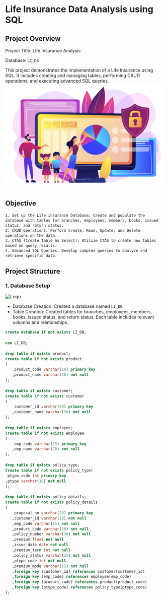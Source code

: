 
# Life Insurance Data Analysis using SQL

## Project Overview

Project Title: Life Insurance Analysis

Database: `LI_DB`

This project demonstrates the implementation of a Life Insurance using SQL. It includes creating and managing tables, performing CRUD operations, and executing advanced SQL queries.
![Logo](Logo.jpg)


## Objective

    1. Set up the Life insurance Database: Create and populate the database with tables for branches, employees, members, books, issued status, and return status.
    2. CRUD Operations: Perform Create, Read, Update, and Delete operations on the data.
    3. CTAS (Create Table As Select): Utilize CTAS to create new tables based on query results.
    4. Advanced SQL Queries: Develop complex queries to analyze and retrieve specific data.

## Project Structure

###    1. Database Setup

![Logo](image.png)

- Database Creation: Created a database named `LI_DB`.
- Table Creation: Created tables for branches, employees, members, books, issued status, and return status. Each table includes relevant columns and relationships.
```sql
create database if not exists LI_DB;

use LI_DB;

drop table if exists product;
create table if not exists product
(
	product_code varchar(10) primary key
   ,product_name varchar(50) not null
);

drop table if exists customer;
create table if not exists customer
(
	customer_id varchar(10) primary key
   ,customer_name varchar(50) not null
);

drop table if exists employee;
create table if not exists employee
(
	emp_code varchar(15) primary key
   ,emp_name varchar(70) not null
);

drop table if exists policy_type;
Create table if not exists policy_type(
 ptype_code int primary key
,ptype varchar(10) not null
);

drop table if exists policy_details;
create table if not exists policy_details
(
	proposal_no varchar(20) primary key
   ,customer_id varchar(10) not null
   ,emp_code varchar(15) not null
   ,product_code varchar(10) not null
   ,policy_number varchar(30) not null
   ,premium float not null
   ,issue_date date not null
   ,premium_term int not null
   ,policy_status varchar(25) not null
   ,ptype_code int not null
   ,premium_mode varchar(15) not null
   ,foreign key (customer_id) references customer(customer_id)
   ,foreign key (emp_code) references employee(emp_code)
   ,foreign key (product_code) references product(product_code)
   ,foreign key (ptype_code) references policy_type(ptype_code)
);

```
